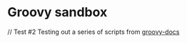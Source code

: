 Groovy sandbox
==============
// Test #2
Testing out a series of scripts from [groovy-docs](http://groovy-lang.org/single-page-documentation.html)
